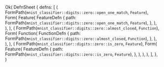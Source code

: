 Ok(
    DefnSheet {
        defns: [
            (
                FormPath(`mnist_classifier::digits::zero::open_one_match`, `Feature`),
                Form(
                    Feature(
                        FeatureDefn {
                            path: FormPath(`mnist_classifier::digits::zero::open_one_match`, `Feature`),
                        },
                    ),
                ),
            ),
            (
                FormPath(`mnist_classifier::digits::zero::almost_closed`, `Function`),
                Form(
                    Function(
                        FunctionDefn {
                            path: FormPath(`mnist_classifier::digits::zero::almost_closed`, `Function`),
                        },
                    ),
                ),
            ),
            (
                FormPath(`mnist_classifier::digits::zero::is_zero`, `Feature`),
                Form(
                    Feature(
                        FeatureDefn {
                            path: FormPath(`mnist_classifier::digits::zero::is_zero`, `Feature`),
                        },
                    ),
                ),
            ),
        ],
    },
)